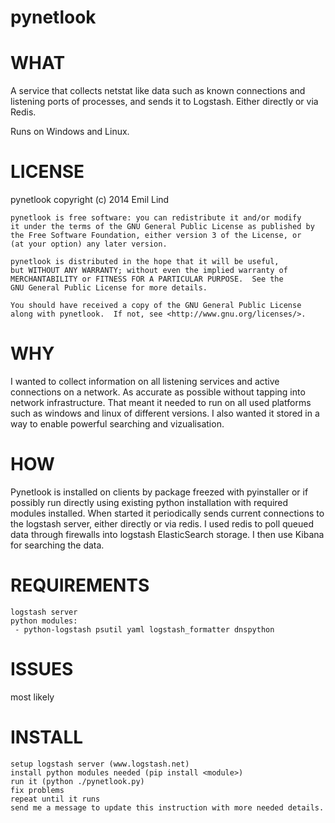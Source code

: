pynetlook
=========

# WHAT
  A service that collects netstat like data such as known connections and listening ports of processes,
  and sends it to Logstash. Either directly or via Redis.

  Runs on Windows and Linux.


# LICENSE
  pynetlook copyright (c) 2014 Emil Lind

    pynetlook is free software: you can redistribute it and/or modify
    it under the terms of the GNU General Public License as published by
    the Free Software Foundation, either version 3 of the License, or
    (at your option) any later version.

    pynetlook is distributed in the hope that it will be useful,
    but WITHOUT ANY WARRANTY; without even the implied warranty of
    MERCHANTABILITY or FITNESS FOR A PARTICULAR PURPOSE.  See the
    GNU General Public License for more details.

    You should have received a copy of the GNU General Public License
    along with pynetlook.  If not, see <http://www.gnu.org/licenses/>.

# WHY
  I wanted to collect information on all listening services and active 
  connections on a network. As accurate as possible without tapping
  into network infrastructure. That meant it needed to run on all used
  platforms such as windows and linux of different versions. I also 
  wanted it stored in a way to enable powerful searching and vizualisation.

# HOW
  Pynetlook is installed on clients by package freezed with pyinstaller
  or if possibly run directly using existing python installation with 
  required modules installed. When started it periodically sends current
  connections to the logstash server, either directly or via redis.
  I used redis to poll queued data through firewalls into logstash 
  ElasticSearch storage. I then use Kibana for searching the data.

# REQUIREMENTS 
    logstash server
    python modules:
     - python-logstash psutil yaml logstash_formatter dnspython

# ISSUES
  most likely

# INSTALL
    setup logstash server (www.logstash.net)
    install python modules needed (pip install <module>)
    run it (python ./pynetlook.py)
    fix problems
    repeat until it runs
    send me a message to update this instruction with more needed details.
